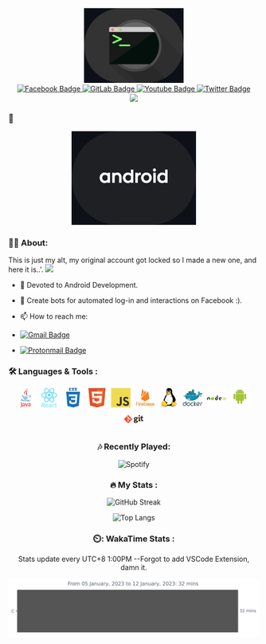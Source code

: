 
<div id="header" align="center">
  <img src="https://raw.githubusercontent.com/SSL-ACTX/SSL-ACTX/main/gifs/term.gif" width="200"/>
</div>
<div id="badges" align="center">
  <a href="https://facebook.com/kim.hajin91">
    <img src="https://img.shields.io/badge/Facebook-blue?style=for-the-badge&logo=facebook&logoColor=white" alt="Facebook Badge"/>
  </a>
  <a href="https://gitlab.com/SSL-ACTX">
    <img src="https://img.shields.io/badge/GitLab-orange?style=for-the-badge&logo=gitlab&logoColor=white" alt="GitLab Badge"/>
  </a>
  <a href="https://youtube.com/seuriin">
    <img src="https://img.shields.io/badge/YouTube-red?style=for-the-badge&logo=youtube&logoColor=white" alt="Youtube Badge"/>
  </a>
  <a href="https://twitter.com/seuriin">
    <img src="https://img.shields.io/badge/Twitter-blue?style=for-the-badge&logo=twitter&logoColor=white" alt="Twitter Badge"/>
  </a>
</div>
<div align="center">
   <img src="https://komarev.com/ghpvc/?username=your-github-username&style=flat-square&color=blue" align="center"/>
</div>

### 🤡

<div align="center">
  <img src="https://raw.githubusercontent.com/SSL-ACTX/SSL-ACTX/main/gifs/android.gif" width="250"/>
</div>


### :man_technologist: About:

This is just my alt, my original account got locked so I made a new one, and here it is..'. <img src="https://media.giphy.com/media/WUlplcMpOCEmTGBtBW/giphy.gif" width="30"> 

- :telescope: Devoted to Android Development.

- :seedling: Create bots for automated log-in and interactions on Facebook :).

- :mailbox: How to reach me: 
- [![Gmail Badge](https://img.shields.io/badge/Gmail-blue?style=flat&logo=gmail&logoColor=white)](seuriin@gmail.com)
- [![Protonmail Badge](https://img.shields.io/badge/Protonmail-blue?style=flat&logo=protonmail&logoColor=white)](degozaru@protonmail.com)

### :hammer_and_wrench: Languages & Tools :

<div>
  <div align="center">
  <img src="https://github.com/devicons/devicon/blob/master/icons/java/java-original-wordmark.svg" title="Java" alt="Java" width="40" height="40"/>&nbsp;
  <img src="https://github.com/devicons/devicon/blob/master/icons/react/react-original-wordmark.svg" title="React" alt="React" width="40" height="40"/>&nbsp;
  <img src="https://github.com/devicons/devicon/blob/master/icons/css3/css3-plain-wordmark.svg"  title="CSS3" alt="CSS" width="40" height="40"/>&nbsp;
  <img src="https://github.com/devicons/devicon/blob/master/icons/html5/html5-original.svg" title="HTML5" alt="HTML" width="40" height="40"/>&nbsp;
  <img src="https://github.com/devicons/devicon/blob/master/icons/javascript/javascript-original.svg" title="JavaScript" alt="JavaScript" width="40" height="40"/>&nbsp;
  <img src="https://github.com/devicons/devicon/blob/master/icons/firebase/firebase-plain-wordmark.svg" title="Firebase" alt="Firebase" width="40" height="40"/>&nbsp;
  <img src="https://github.com/devicons/devicon/blob/master/icons/linux/linux-original.svg" title="Linux"  alt="Linux" width="40" height="40"/>&nbsp;
  <img src="https://github.com/devicons/devicon/blob/master/icons/docker/docker-original-wordmark.svg" title="Docker"  alt="Docker" width="40" height="40"/>&nbsp;
  <img src="https://github.com/devicons/devicon/blob/master/icons/nodejs/nodejs-original-wordmark.svg" title="NodeJS" alt="NodeJS" width="40" height="40"/>&nbsp;
  <img src="https://github.com/devicons/devicon/blob/master/icons/android/android-original-wordmark.svg" title="Android" alt="Android" width="40" height="40"/>&nbsp;
  <img src="https://github.com/devicons/devicon/blob/master/icons/git/git-original-wordmark.svg" title="Git" **alt="Git" width="40" height="40"/>
</div>
  <div>
  <div align="center">
    
### 🎶 Recently Played:
  
 ![Spotify](https://spotify-recently-played-readme.vercel.app/api?user=31yj6y7voanhlsfmzk3h6m3avnjy)

### :fire: My Stats :

![GitHub Streak](http://github-readme-streak-stats.herokuapp.com?user=SSL-ACTX&theme=highcontrast&border_radius=30)

![Top Langs](https://github-readme-stats.vercel.app/api/top-langs/?user=SSL-ACTX&layout=compact&theme=highcontrast&border_radius=30)

### ⏲️: WakaTime Stats :

<p>Stats update every UTC+8 1:00PM   --Forgot to add VSCode Extension, damn it.</p>

<img
  src="https://github.com/SSL-ACTX/SSL-ACTX/blob/main/images/stat.svg"
  alt="WakaTime Stats"
/>




